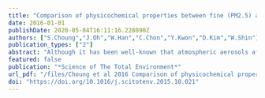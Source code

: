 ```yaml
---
title: "Comparison of physicochemical properties between fine (PM2.5) and coarse airborne particles at cold season in Korea"
date: 2016-01-01
publishDate: 2020-05-04T16:11:16.228090Z
authors: ["S.Choung","J.Oh","W.Han","C.Chon","Y.Kwon","D.Kim","W.Shin"]
publication_types: ["2"]
abstract: "Although it has been well-known that atmospheric aerosols affect negatively the local air quality, human health, and climate changes, the chemical and physical properties of atmospheric aerosols are not fully understood yet. This study experimentally measured the physiochemical characteristics of fine and coarse aerosol particles at the suburban area to evaluate relative contribution to environmental pollution in consecutive seasons of autumn and winter, 2014–2015, using XRD, SEM–EDX, XNI, ICP-MS, and TOF-SIMS. For these experimental works, the fine and coarse aerosols were collected by the high volume air sampler for 7 days each season. The fine particles contain approximately 10 μg m− 3 of carbonaceous aerosols consisting of 90% organic and 10% elemental carbon. The spherical-shape carbonaceous particles were observed for the coarse samples as well. Interestingly, the coarse particles in winter showed the increased frequency of carbon-rich particles with high contents of heavy metals. These results suggest that, for the cold season, the coarse particles could contribute relatively more to the conveyance of toxic contaminants compared to the fine particles in the study area. However, the fine particles showed acidic properties so that their deposition to surface may cause facilitate the increase of mobility for toxic heavy metals in soil and groundwater environments. The fine and coarse particulate matters, therefore, should be monitored separately with temporal variation to evaluate the impact of atmospheric aerosols to environmental pollution and human health."
featured: false
publication: "*Science of The Total Environment*"
url_pdf: "/files/Choung et al 2016 Comparison of physicochemical properties Science of the Total Environment.pdf"
doi: "https://doi.org/10.1016/j.scitotenv.2015.10.021"
---
```

